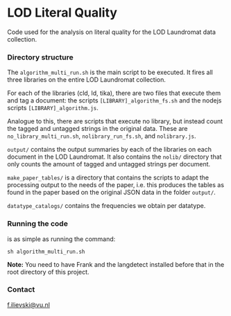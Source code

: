 # LOD Literal Quality
Code used for the analysis on literal quality for the LOD Laundromat data collection.

### Directory structure

The `algorithm_multi_run.sh` is the main script to be executed. It fires all three libraries on the entire LOD Laundromat collection.

For each of the libraries (cld, ld, tika), there are two files that execute them and tag a document: the scripts `[LIBRARY]_algorithm_fs.sh` and the nodejs scripts `[LIBRARY]_algorithm.js`.

Analogue to this, there are scripts that execute no library, but instead count the tagged and untagged strings in the original data. These are `no_library_multi_run.sh`, `nolibrary_run_fs.sh`, and `nolibrary.js`.

`output/` contains the output summaries by each of the libraries on each document in the LOD Laundromat. It also contains the `nolib/` directory that only counts the amount of tagged and untagged strings per document.

`make_paper_tables/` is a directory that contains the scripts to adapt the processing output to the needs of the paper, i.e. this produces the tables as found in the paper based on the original JSON data in the folder `output/`.

`datatype_catalogs/` contains the frequencies we obtain per datatype.

### Running the code

is as simple as running the command: 

`sh algorithm_multi_run.sh`

**Note:** You need to have Frank and the langdetect installed before that in the root directory of this project.

### Contact

f.ilievski@vu.nl
